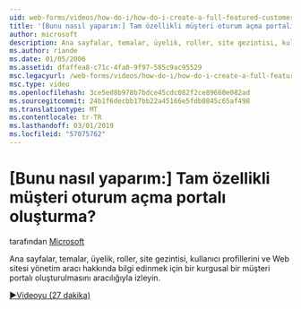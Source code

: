 ```yaml
---
uid: web-forms/videos/how-do-i/how-do-i-create-a-full-featured-customer-login-portal
title: '[Bunu nasıl yaparım:] Tam özellikli müşteri oturum açma portalı oluşturma? | Microsoft Docs'
author: microsoft
description: Ana sayfalar, temalar, üyelik, roller, site gezintisi, kullanıcı profilleri hakkında bilgi edinmek için bir kurgusal bir müşteri portalı oluşturulmasını üzerinden takip etmek ve...
ms.author: riande
ms.date: 01/05/2006
ms.assetid: dfaffea8-c71c-4fa0-9f97-585c9ac95529
msc.legacyurl: /web-forms/videos/how-do-i/how-do-i-create-a-full-featured-customer-login-portal
msc.type: video
ms.openlocfilehash: 3ce5ed8b978b7bdce45cdc082f2ce89660e082ad
ms.sourcegitcommit: 24b1f6decbb17bb22a45166e5fdb0845c65af498
ms.translationtype: MT
ms.contentlocale: tr-TR
ms.lasthandoff: 03/01/2019
ms.locfileid: "57075762"
---
```

<a name="how-do-i-create-a-full-featured-customer-login-portal"></a>[Bunu nasıl yaparım:] Tam özellikli müşteri oturum açma portalı oluşturma?
====================
tarafından [Microsoft](https://github.com/microsoft)

Ana sayfalar, temalar, üyelik, roller, site gezintisi, kullanıcı profillerini ve Web sitesi yönetim aracı hakkında bilgi edinmek için bir kurgusal bir müşteri portalı oluşturulmasını aracılığıyla izleyin.

[&#9654;Videoyu (27 dakika)](https://channel9.msdn.com/Blogs/ASP-NET-Site-Videos/how-do-i-create-a-full-featured-customer-login-portal)
